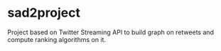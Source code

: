sad2project
===========

Project based on Twitter Streaming API to build graph on retweets and compute ranking algorithms on it.